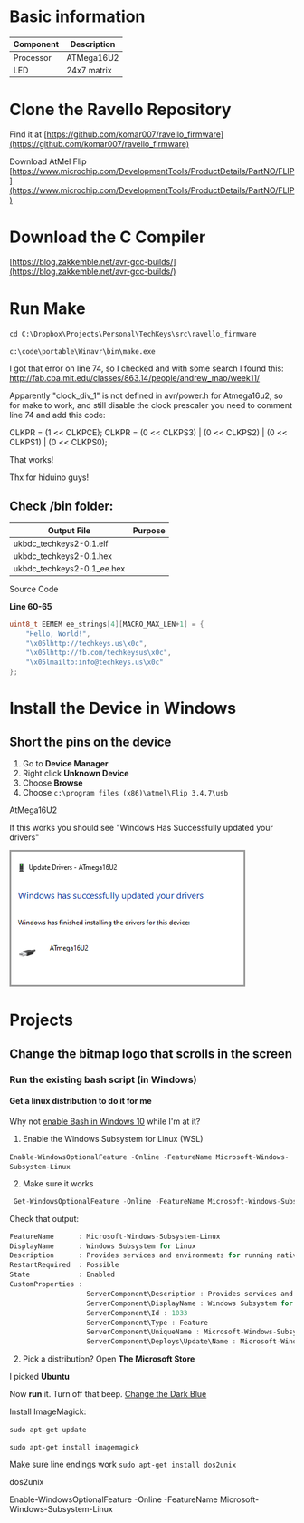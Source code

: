 # Basic information

 | Component | Description |
 | ---       | ---         |
 | Processor | ATMega16U2  |
 |LED|24x7 matrix|


# Clone the Ravello Repository

Find it at [https://github.com/komar007/ravello_firmware](https://github.com/komar007/ravello_firmware)


Download AtMel Flip [https://www.microchip.com/DevelopmentTools/ProductDetails/PartNO/FLIP](https://www.microchip.com/DevelopmentTools/ProductDetails/PartNO/FLIP)

# Download the C Compiler

[https://blog.zakkemble.net/avr-gcc-builds/](https://blog.zakkemble.net/avr-gcc-builds/)


# Run Make

`cd C:\Dropbox\Projects\Personal\TechKeys\src\ravello_firmware`



`c:\code\portable\Winavr\bin\make.exe`


I got that error on line 74, so I checked and with some search I found this:
http://fab.cba.mit.edu/classes/863.14/people/andrew_mao/week11/

Apparently "clock_div_1" is not defined in avr/power.h for Atmega16u2, so for make to work, and still disable the clock prescaler you need to comment line 74 and add this code:

CLKPR = (1 << CLKPCE);
CLKPR = (0 << CLKPS3) | (0 << CLKPS2) | (0 << CLKPS1) | (0 << CLKPS0);

That works!

Thx for hiduino guys!

## Check **/bin** folder:

  | Output File                | Purpose |
 | ---                        | ---     |
 | ukbdc_techkeys2-0.1.elf    |
 | ukbdc_techkeys2-0.1.hex    |
 | ukbdc_techkeys2-0.1_ee.hex |


Source Code

**Line 60-65**
```c
uint8_t EEMEM ee_strings[4][MACRO_MAX_LEN+1] = {
	"Hello, World!",
	"\x05lhttp://techkeys.us\x0c",
	"\x05lhttp://fb.com/techkeysus\x0c",
	"\x05lmailto:info@techkeys.us\x0c"
};
```


# Install the Device in Windows


## Short the pins on the device

1. Go to **Device Manager**
2. Right click **Unknown Device**
3. Choose **Browse**
4. Choose `c:\program files (x86)\atmel\Flip 3.4.7\usb`


AtMega16U2

If this works you should see "Windows Has Successfully updated your drivers"


![status label and text](docs/assets/windows-device-installed.png)




# Projects

## Change the bitmap logo that scrolls in the screen

### Run the existing bash script (in Windows)


#### Get a linux distribution to do it for me

Why not [enable Bash in Windows 10](https://itsfoss.com/install-bash-on-windows/) while I'm at it?

1. Enable the Windows Subsystem for Linux (WSL) 

`Enable-WindowsOptionalFeature -Online -FeatureName Microsoft-Windows-Subsystem-Linux`

2. Make sure it works

```c
 Get-WindowsOptionalFeature -Online -FeatureName Microsoft-Windows-Subsystem-Linux
 ```

Check that output:

```c
FeatureName      : Microsoft-Windows-Subsystem-Linux
DisplayName      : Windows Subsystem for Linux
Description      : Provides services and environments for running native user-mode Linux shells and tools on Windows.
RestartRequired  : Possible
State            : Enabled
CustomProperties :
                   ServerComponent\Description : Provides services and environments for running native user-mode Linux shells and tools on Windows.
                   ServerComponent\DisplayName : Windows Subsystem for Linux
                   ServerComponent\Id : 1033
                   ServerComponent\Type : Feature
                   ServerComponent\UniqueName : Microsoft-Windows-Subsystem-Linux
                   ServerComponent\Deploys\Update\Name : Microsoft-Windows-Subsystem-Linux
```

2. Pick a distribution? Open **The Microsoft Store**

I picked **Ubuntu**

Now **run** it.
Turn off that beep.
[Change the Dark Blue](https://superuser.com/questions/1365258/how-to-change-the-dark-blue-in-wsl-to-something-brighter)

Install ImageMagick:

```sudo apt-get update```

```sudo apt-get install imagemagick```

Make sure line endings work
```sudo apt-get install dos2unix```

dos2unix 










Enable-WindowsOptionalFeature -Online -FeatureName Microsoft-Windows-Subsystem-Linux

